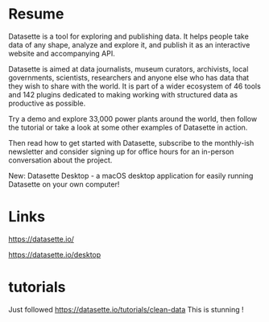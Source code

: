 
# Resume

Datasette is a tool for exploring and publishing data. It helps people take data of any shape, analyze and explore it, and publish it as an interactive website and accompanying API.

Datasette is aimed at data journalists, museum curators, archivists, local governments, scientists, researchers and anyone else who has data that they wish to share with the world. It is part of a wider ecosystem of 46 tools and 142 plugins dedicated to making working with structured data as productive as possible.

Try a demo and explore 33,000 power plants around the world, then follow the tutorial or take a look at some other examples of Datasette in action.

Then read how to get started with Datasette, subscribe to the monthly-ish newsletter and consider signing up for office hours for an in-person conversation about the project.

New: Datasette Desktop - a macOS desktop application for easily running Datasette on your own computer!

# Links

https://datasette.io/

https://datasette.io/desktop


# tutorials

Just followed https://datasette.io/tutorials/clean-data
This is stunning !
